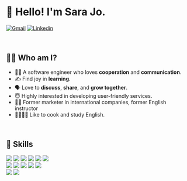 # 👋 Hello! I'm Sara Jo.

[![Gmail](https://img.shields.io/badge/-Gmail-c14438?style=flat&logo=Gmail&logoColor=white)](mailto:sarajo.dev@gmail.com)
[![Linkedin](https://img.shields.io/badge/-LinkedIn-blue?style=flat&logo=Linkedin&logoColor=white)](https://www.linkedin.com/in/sara-jo-02798512b)

<br/>

## 👩‍💻 Who am I?

- 🙋‍♀️ A software engineer who loves **cooperation** and **communication**.
- ✍️ Find joy in **learning**.
- 🗣 Love to **discuss**, **share**, and **grow together**.
- 😇 Highly interested in developing user-friendly services.
- 👩‍🏫 Former marketer in international companies, former English instructor
- 👩‍🍳🇺🇸 Like to cook and study English.

<br/>

## 💪 Skills

<p>
  <img src="https://img.shields.io/badge/Next.js-000000?style=flat&logo=Next.js&logoColor=white" />
  <img src="https://img.shields.io/badge/React.js-61DAFB?style=flat&logo=React&logoColor=white" />
  <img src="https://img.shields.io/badge/Typescript-blue?style=flat&logo=Typescript&logoColor=white" />
  <img src="https://img.shields.io/badge/Javascript-F7DF1E?style=flat&logo=Javascript&logoColor=white" />
  <img src="https://img.shields.io/badge/HTML5-E34F26?style=flat&logo=HTML5&logoColor=white" />
  <img src="https://img.shields.io/badge/CSS3-1572B6?style=flat&logo=CSS3&logoColor=white" />
 <br/>
 <img src="https://img.shields.io/badge/Node.js-339933?style=flat&logo=Node.js&logoColor=white" />
  <img src="https://img.shields.io/badge/Python-3776AB?style=flat&logo=Python&logoColor=white" />
  <img src="https://img.shields.io/badge/C-A8B9CC?style=flat&logo=C&logoColor=white" />
  <img src="https://img.shields.io/badge/MongoDB-47A248?style=flat&logo=MongoDB&logoColor=white" />
  <img src="https://img.shields.io/badge/Styled components-DB7093?style=flat&logo=Styled components&logoColor=white" />
  <br/>
  <img src="https://img.shields.io/badge/Git-F05032?style=flat&logo=Git&logoColor=white" /> 
  <img src="https://img.shields.io/badge/GitHub-181717?style=flat&logo=GitHub&logoColor=white" />
</p>
